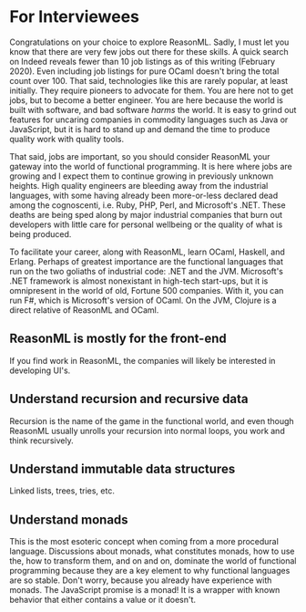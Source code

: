 # For Interviewees
Congratulations on your choice to explore ReasonML. Sadly, I must let you know that there are very few jobs out there for these skills. A quick search on Indeed reveals fewer than 10 job listings as of this writing (February 2020). Even including job listings for pure OCaml doesn't bring the total count over 100. That said, technologies like this are rarely popular, at least initially. They require pioneers to advocate for them. You are here not to get jobs, but to become a better engineer. You are here because the world is built with software, and bad software _harms_ the world. It is easy to grind out features for uncaring companies in commodity languages such as Java or JavaScript, but it is hard to stand up and demand the time to produce quality work with quality tools.

That said, jobs are important, so you should consider ReasonML your gateway into the world of functional programming. It is here where jobs are growing and I expect them to continue growing in previously unknown heights. High quality engineers are bleeding away from the industrial languages, with some having already been more-or-less declared dead among the cognoscenti, i.e. Ruby, PHP, Perl, and Microsoft's .NET. These deaths are being sped along by major industrial companies that burn out developers with little care for personal wellbeing or the quality of what is being produced.

To facilitate your career, along with ReasonML, learn OCaml, Haskell, and Erlang. Perhaps of greatest importance are the functional languages that run on the two goliaths of industrial code: .NET and the JVM. Microsoft's .NET framework is almost nonexistant in high-tech start-ups, but it is omnipresent in the world of old, Fortune 500 companies. With it, you can run F#, which is Microsoft's version of OCaml. On the JVM, Clojure is a direct relative of ReasonML and OCaml.

## ReasonML is mostly for the front-end
If you find work in ReasonML, the companies will likely be interested in developing UI's.

## Understand recursion and recursive data
Recursion is the name of the game in the functional world, and even though ReasonML usually unrolls your recursion into normal loops, you work and think recursively.

## Understand immutable data structures
Linked lists, trees, tries, etc.

## Understand monads
This is the most esoteric concept when coming from a more procedural language. Discussions about monads, what constitutes monads, how to use the, how to transform them, and on and on, dominate the world of functional programming because they are a key element to why functional languages are so stable. Don't worry, because you already have experience with monads. The JavaScript promise is a monad! It is a wrapper with known behavior that either contains a value or it doesn't.